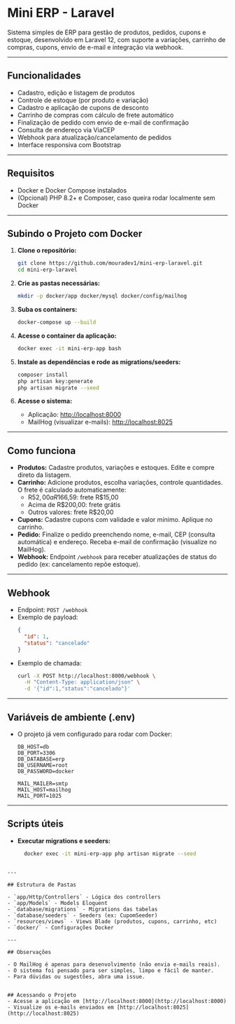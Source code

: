 # Mini ERP - Laravel

Sistema simples de ERP para gestão de produtos, pedidos, cupons e estoque, desenvolvido em Laravel 12, com suporte a variações, carrinho de compras, cupons, envio de e-mail e integração via webhook.

---

## Funcionalidades

- Cadastro, edição e listagem de produtos
- Controle de estoque (por produto e variação)
- Cadastro e aplicação de cupons de desconto
- Carrinho de compras com cálculo de frete automático
- Finalização de pedido com envio de e-mail de confirmação
- Consulta de endereço via ViaCEP
- Webhook para atualização/cancelamento de pedidos
- Interface responsiva com Bootstrap

---

## Requisitos

- Docker e Docker Compose instalados
- (Opcional) PHP 8.2+ e Composer, caso queira rodar localmente sem Docker

---

## Subindo o Projeto com Docker

1. **Clone o repositório:**
   ```sh
   git clone https://github.com/mouradev1/mini-erp-laravel.git
   cd mini-erp-laravel
   ```

2. **Crie as pastas necessárias:**
   ```sh
   mkdir -p docker/app docker/mysql docker/config/mailhog
   ```

3. **Suba os containers:**
   ```sh
   docker-compose up --build
   ```

4. **Acesse o container da aplicação:**
   ```sh
   docker exec -it mini-erp-app bash
   ```

5. **Instale as dependências e rode as migrations/seeders:**
   ```sh
   composer install
   php artisan key:generate
   php artisan migrate --seed
   ```

6. **Acesse o sistema:**
   - Aplicação: [http://localhost:8000](http://localhost:8000)
   - MailHog (visualizar e-mails): [http://localhost:8025](http://localhost:8025)

---

## Como funciona

- **Produtos:** Cadastre produtos, variações e estoques. Edite e compre direto da listagem.
- **Carrinho:** Adicione produtos, escolha variações, controle quantidades. O frete é calculado automaticamente:
  - R$52,00 a R$166,59: frete R$15,00
  - Acima de R$200,00: frete grátis
  - Outros valores: frete R$20,00
- **Cupons:** Cadastre cupons com validade e valor mínimo. Aplique no carrinho.
- **Pedido:** Finalize o pedido preenchendo nome, e-mail, CEP (consulta automática) e endereço. Receba e-mail de confirmação (visualize no MailHog).
- **Webhook:** Endpoint `/webhook` para receber atualizações de status do pedido (ex: cancelamento repõe estoque).

---

## Webhook

- Endpoint: `POST /webhook`
- Exemplo de payload:
  ```json
  {
    "id": 1,
    "status": "cancelado"
  }
  ```
- Exemplo de chamada:
  ```sh
  curl -X POST http://localhost:8000/webhook \
    -H "Content-Type: application/json" \
    -d '{"id":1,"status":"cancelado"}'
  ```

---

## Variáveis de ambiente (.env)

- O projeto já vem configurado para rodar com Docker:
  ```
  DB_HOST=db
  DB_PORT=3306
  DB_DATABASE=erp
  DB_USERNAME=root
  DB_PASSWORD=docker

  MAIL_MAILER=smtp
  MAIL_HOST=mailhog
  MAIL_PORT=1025
  ```

---

## Scripts úteis

- **Executar migrations e seeders:**
  ```sh
    docker exec -it mini-erp-app php artisan migrate --seed

 ```

---

## Estrutura de Pastas

- `app/Http/Controllers` - Lógica dos controllers
- `app/Models` - Models Eloquent
- `database/migrations` - Migrations das tabelas
- `database/seeders` - Seeders (ex: CupomSeeder)
- `resources/views` - Views Blade (produtos, cupons, carrinho, etc)
- `docker/` - Configurações Docker

---

## Observações

- O MailHog é apenas para desenvolvimento (não envia e-mails reais).
- O sistema foi pensado para ser simples, limpo e fácil de manter.
- Para dúvidas ou sugestões, abra uma issue.


## Acessando o Projeto
- Acesse a aplicação em [http://localhost:8000](http://localhost:8000)
- Visualize os e-mails enviados em [http://localhost:8025](http://localhost:8025)